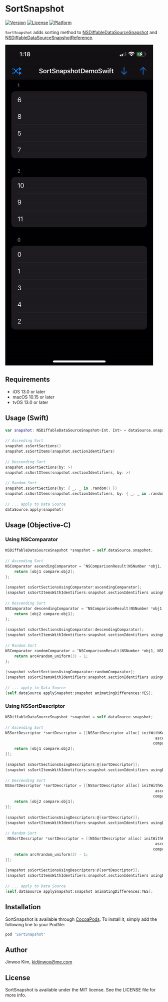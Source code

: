 # SortSnapshot
[![Version](https://img.shields.io/cocoapods/v/SortSnapshot.svg?style=flat)](https://cocoapods.org/pods/SortSnapshot)
[![License](https://img.shields.io/cocoapods/l/SortSnapshot.svg?style=flat)](https://cocoapods.org/pods/SortSnapshot)
[![Platform](https://img.shields.io/cocoapods/p/SortSnapshot.svg?style=flat)](https://cocoapods.org/pods/SortSnapshot)

`SortSnapshot` adds sorting method to [NSDiffableDataSourceSnapshot](https://developer.apple.com/documentation/uikit/nsdiffabledatasourcesnapshot) and [NSDiffableDataSourceSnapshotReference](https://developer.apple.com/documentation/uikit/nsdiffabledatasourcesnapshot).

![](images/demo.gif)

## Requirements

- iOS 13.0 or later
- macOS 10.15 or later
- tvOS 13.0 or later

## Usage (Swift)

```swift
var snapshot: NSDiffableDataSourceSnapshot<Int, Int> = dataSource.snapshot()

// Ascending Sort
snapshot.ssSortSections()
snapshot.ssSortItems(snapshot.sectionIdentifiers)

// Descending Sort
snapshot.ssSortSections(by: >)
snapshot.ssSortItems(snapshot.sectionIdentifiers, by: >)

// Random Sort
snapshot.ssSortSections(by: { _, _ in .random() })
snapshot.ssSortItems(snapshot.sectionIdentifiers, by: { _, _ in .random() })

// ... apply to Data Source
dataSource.apply(snapshot)
```

## Usage (Objective-C)

### Using NSComparator

```objective-c
NSDiffableDataSourceSnapshot *snapshot = self.dataSource.snapshot;

// Ascending Sort
NSComparator ascendingComparator = ^NSComparisonResult(NSNumber *obj1, NSNumber *obj2) {
    return [obj1 compare:obj2];
};
    
[snapshot ssSortSectionsUsingComparator:ascendingComparator];
[snapshot ssSortItemsWithIdentifiers:snapshot.sectionIdentifiers usingComparator:ascendingComparator];

// Descending Sort
NSComparator descendingComparator = ^NSComparisonResult(NSNumber *obj1, NSNumber *obj2) {
    return [obj2 compare:obj1];
};
    
[snapshot ssSortSectionsUsingComparator:descendingComparator];
[snapshot ssSortItemsWithIdentifiers:snapshot.sectionIdentifiers usingComparator:descendingComparator];

// Random Sort
NSComparator randomComparator = ^NSComparisonResult(NSNumber *obj1, NSNumber *obj2) {
    return arc4random_uniform(3) - 1;
};
    
[snapshot ssSortSectionsUsingComparator:randomComparator];
[snapshot ssSortItemsWithIdentifiers:snapshot.sectionIdentifiers usingComparator:randomComparator];

// ... apply to Data Source
[self.dataSource applySnapshot:snapshot animatingDifferences:YES];
```

### Using NSSortDescriptor

```objective-c
NSDiffableDataSourceSnapshot *snapshot = self.dataSource.snapshot;

// Ascending Sort
NSSortDescriptor *sortDescriptor = [[NSSortDescriptor alloc] initWithKey:@"self"
                                                                   ascending:NO
                                                                  comparator:^NSComparisonResult(NSNumber *obj1, NSNumber *obj2) {
    return [obj1 compare:obj2];
}];
    
[snapshot ssSortSectionsUsingDescriptors:@[sortDescriptor]];
[snapshot ssSortItemsWithIdentifiers:snapshot.sectionIdentifiers usingDescriptors:@[sortDescriptor]];

// Descending Sort
NSSortDescriptor *sortDescriptor = [[NSSortDescriptor alloc] initWithKey:@"self"
                                                                   ascending:NO
                                                                  comparator:^NSComparisonResult(NSNumber *obj1, NSNumber *obj2) {
    return [obj2 compare:obj1];
}];
    
[snapshot ssSortSectionsUsingDescriptors:@[sortDescriptor]];
[snapshot ssSortItemsWithIdentifiers:snapshot.sectionIdentifiers usingDescriptors:@[sortDescriptor]];

// Random Sort
 NSSortDescriptor *sortDescriptor = [[NSSortDescriptor alloc] initWithKey:@"self"
                                                                   ascending:NO
                                                                  comparator:^NSComparisonResult(NSNumber *obj1, NSNumber *obj2) {
    return arc4random_uniform(3) - 1;
}];

[snapshot ssSortSectionsUsingDescriptors:@[sortDescriptor]];
[snapshot ssSortItemsWithIdentifiers:snapshot.sectionIdentifiers usingDescriptors:@[sortDescriptor]];

// ... apply to Data Source
[self.dataSource applySnapshot:snapshot animatingDifferences:YES];
```

## Installation

SortSnapshot is available through [CocoaPods](https://cocoapods.org). To install
it, simply add the following line to your Podfile:

```ruby
pod 'SortSnapshot'
```

## Author

Jinwoo Kim, kidjinwoo@me.com

## License

SortSnapshot is available under the MIT license. See the LICENSE file for more info.
